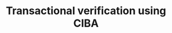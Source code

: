 ---
title: Transactional verification using CIBA
excerpt: How to use transactional verification with CIBA and a custom authenticator
layout: Guides
sections:
- main
---